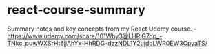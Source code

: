 # react-course-summary
Summary notes and key concepts from my React Udemy course. - https://www.udemy.com/share/101Wby3@LHRjG7dp_-TNkc_puwWXSrHt6jjAhYx-HhRDG-dzzNDL1Y2ujddLWR0EW3CpyaTS/
